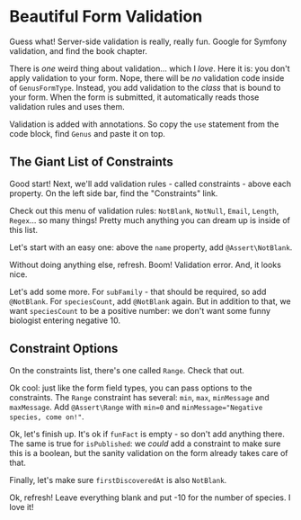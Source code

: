 # Beautiful Form Validation

Guess what! Server-side validation is really, really fun. Google for Symfony validation,
and find the book chapter.

There is *one* weird thing about validation... which I *love*. Here it is: you don't
apply validation to your form. Nope, there will be *no* validation code inside of
`GenusFormType`. Instead, you add validation to the *class* that is bound to your
form. When the form is submitted, it automatically reads those validation rules
and uses them.

Validation is added with annotations. So copy the `use` statement from the code block,
find `Genus` and paste it on top.

## The Giant List of Constraints

Good start! Next, we'll add validation rules - called constraints - above each
property. On the left side bar, find the "Constraints" link.

Check out this menu of validation rules: `NotBlank`, `NotNull`, `Email`, `Length`,
`Regex`... so many things! Pretty much anything you can dream up is inside of this
list.

Let's start with an easy one: above the `name` property, add `@Assert\NotBlank`.

Without doing anything else, refresh. Boom! Validation error. And, it looks nice.

Let's add some more. For `subFamily` - that should be required, so add `@NotBlank`.
For `speciesCount`, add `@NotBlank` again. But in addition to that, we want `speciesCount`
to be a positive number: we don't want some funny biologist entering negative 10.

## Constraint Options

On the constraints list, there's one called `Range`. Check that out.

Ok cool: just like the form field types, you can pass options to the constraints.
The `Range` constraint has several: `min`, `max`, `minMessage` and `maxMessage`.
Add `@Assert\Range` with `min=0` and `minMessage="Negative species, come on!"`.

Ok, let's finish up. It's ok if `funFact` is empty - so don't add anything there.
The same is true for `isPublished`: we *could* add a constraint to make sure this
is a boolean, but the sanity validation on the form already takes care of that.

Finally, let's make sure `firstDiscoveredAt` is also `NotBlank`.

Ok, refresh! Leave everything blank and put -10 for the number of species. I love
it!
